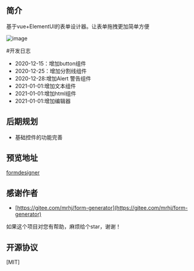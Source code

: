 ## 简介
基于vue+ElementUI的表单设计器。让表单拖拽更加简单方便

![image](https://gitee.com/wurong19870715/formDesigner/raw/master/public/img/snapshot.png)


#开发日志
- 2020-12-15：增加button组件
- 2020-12-25：增加分割线组件
- 2020-12-28:增加Alert 警告组件
- 2021-01-01:增加文本组件
- 2021-01-01:增加html组件
- 2021-01-01:增加编辑器

## 后期规划
- 基础控件的功能完善

## 预览地址
  [formdesigner](http://wurong19870715.gitee.io/formdesigner)
  
## 感谢作者
- [https://gitee.com/mrhj/form-generator](https://gitee.com/mrhj/form-generator)

如果这个项目对您有帮助，麻烦给个star，谢谢！

## 开源协议
[MIT]
